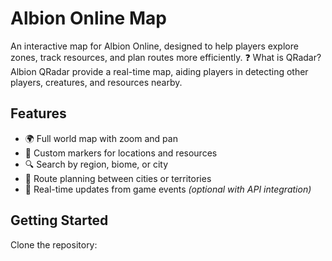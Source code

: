 # Albion Online Map

An interactive map for Albion Online, designed to help players explore zones, track resources, and plan routes more efficiently.
❓ What is QRadar?
Albion QRadar provide a real-time map, aiding players in detecting other players, creatures, and resources nearby.

## Features

- 🌍 Full world map with zoom and pan
- 📍 Custom markers for locations and resources
- 🔍 Search by region, biome, or city
- 🧭 Route planning between cities or territories
- 🔄 Real-time updates from game events *(optional with API integration)*

## Getting Started

Clone the repository:
